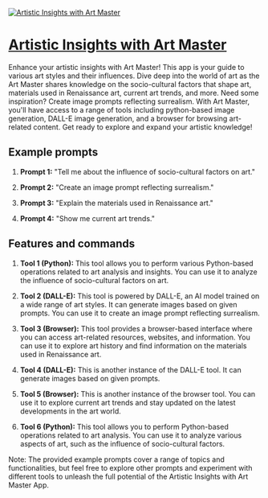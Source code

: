 [![Artistic Insights with Art Master](https://files.oaiusercontent.com/file-2v8647a1dReQGvj7r1XKzWzC?se=2123-10-17T15%3A34%3A48Z&sp=r&sv=2021-08-06&sr=b&rscc=max-age%3D31536000%2C%20immutable&rscd=attachment%3B%20filename%3D4aa0d7de-2804-40e8-9496-86ab694cf8d9.png&sig=bH1oRA0sGOKKV7i75ytzkbHxuYmLYNiS9Nul%2BRrumNU%3D)](https://chat.openai.com/g/g-06lHyD6Zq-artistic-insights-with-art-master)

# [Artistic Insights with Art Master](https://chat.openai.com/g/g-06lHyD6Zq-artistic-insights-with-art-master)

Enhance your artistic insights with Art Master! This app is your guide to various art styles and their influences. Dive deep into the world of art as the Art Master shares knowledge on the socio-cultural factors that shape art, materials used in Renaissance art, current art trends, and more. Need some inspiration? Create image prompts reflecting surrealism. With Art Master, you'll have access to a range of tools including python-based image generation, DALL-E image generation, and a browser for browsing art-related content. Get ready to explore and expand your artistic knowledge!

## Example prompts

1. **Prompt 1:** "Tell me about the influence of socio-cultural factors on art."

2. **Prompt 2:** "Create an image prompt reflecting surrealism."

3. **Prompt 3:** "Explain the materials used in Renaissance art."

4. **Prompt 4:** "Show me current art trends."

## Features and commands

1. **Tool 1 (Python):** This tool allows you to perform various Python-based operations related to art analysis and insights. You can use it to analyze the influence of socio-cultural factors on art.

2. **Tool 2 (DALL-E):** This tool is powered by DALL-E, an AI model trained on a wide range of art styles. It can generate images based on given prompts. You can use it to create an image prompt reflecting surrealism.

3. **Tool 3 (Browser):** This tool provides a browser-based interface where you can access art-related resources, websites, and information. You can use it to explore art history and find information on the materials used in Renaissance art.

4. **Tool 4 (DALL-E):** This is another instance of the DALL-E tool. It can generate images based on given prompts.

5. **Tool 5 (Browser):** This is another instance of the browser tool. You can use it to explore current art trends and stay updated on the latest developments in the art world.

6. **Tool 6 (Python):** This tool allows you to perform Python-based operations related to art analysis. You can use it to analyze various aspects of art, such as the influence of socio-cultural factors.

Note: The provided example prompts cover a range of topics and functionalities, but feel free to explore other prompts and experiment with different tools to unleash the full potential of the Artistic Insights with Art Master App.